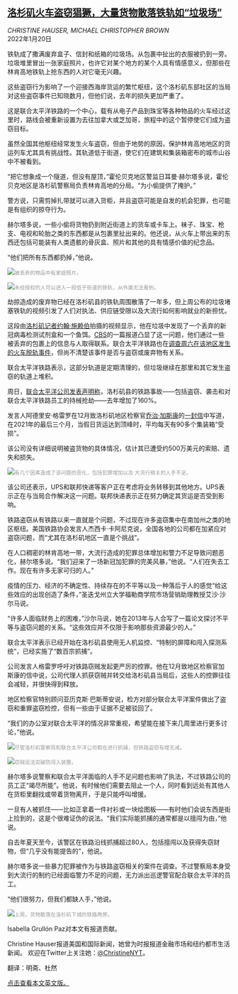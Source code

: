 <!--1642673221000-->
[洛杉矶火车盗窃猖獗，大量货物散落铁轨如“垃圾场”](https://cn.nytimes.com/usa/20220120/la-train-tracks-cargo-thieves/)
------

<address>CHRISTINE HAUSER, MICHAEL CHRISTOPHER BROWN</address><time pudate="2022-01-20 05:40:45" datetime="2022-01-20 05:40:45">2022年1月20日</time><section><p>铁轨成了撒满废弃盒子、信封和纸箱的垃圾场。从包裹中扯出的衣服被扔到一旁。垃圾堆里冒出一张家庭照片，也许它对某个地方的某个人具有情感意义，但那些在林肯高地铁轨上抢东西的人对它毫无兴趣。</p><p>这些盗窃行为影响了一个迎接西海岸货运的繁忙枢纽，这个洛杉矶东部社区的当局对这些盗窃事件已知晓数月，但他们说，去年的损失更加严重了。</p><p>这是联合太平洋铁路的一个中心，载有从电子产品到珠宝等各种物品的火车经过这里时，路线会被重新设置为去往加拿大或芝加哥，旅程中的这个暂停使它们成为盗窃目标。</p><p>虽然全国其他枢纽经常发生火车盗窃，但由于地势的原因，保护林肯高地地区的货运列车尤其具有挑战性。其轨道低于街道，使它们在建筑和集装箱密布的城市山谷中不被看到。</p><p>“把它想象成一个隧道，但没有屋顶，”霍伦贝克地区警监日耳曼·赫尔塔多说，霍伦贝克地区是洛杉矶警察局负责林肯高地的分局。“为小偷提供了掩护。”</p><p>警方说，只需剪掉扎带就可以进入货柜，并且盗窃可能是自发的机会犯罪，也可能是有组织的掠夺行为。</p><p>赫尔塔多说，一些小偷将货物扔到附近街道上的货车或卡车上。袜子、珠宝、枪支、电视和轮胎之类的东西都是从包裹里扯出来的。他还说，从火车上带出来的东西还包括可能装有人类遗骸的骨灰盒、照片和其他的具有情感价值的纪念品。</p><p>“他们把所有东西都扔掉，”他说。</p><p><img src="https://images.weserv.nl/?url=static01.nyt.com/images/2022/01/17/multimedia/00xp-trainthefts-2/merlin_200451090_16fe0090-bb70-4268-8a96-55878a1fa42f-master1050.jpg"><small style="color: #999;">被丢弃的物品中有家庭照片。</small></p><p><img src="https://images.weserv.nl/?url=static01.nyt.com/images/2022/01/17/multimedia/00xp-trainthefts-7/merlin_200451045_2b1660dd-2a71-43b6-a625-a1ab133e4110-master1050.jpg"><small style="color: #999;">未经授权的人可以进入一段低于街道的铁轨，从外面无法看到。</small></p><p>劫掠造成的废弃物已经在洛杉矶县的铁轨周围散落了一年多，但上周公布的垃圾堵塞铁轨的视频引发了人们对执法、供应链受限以及大流行如何影响就业的新担忧。</p><p>这段由<a rel="noopener noreferrer" target="_blank" href="https://twitter.com/johnschreiber/status/1481770722271760384">洛杉矶记者约翰·施赖伯</a>拍摄的视频显示，他在垃圾中发现了一个丢弃的新冠病毒检测试剂盒和一个鱼饵。<a rel="noopener noreferrer" target="_blank" href="https://losangeles.cbslocal.com/video/6186313-train-theft-investigation-continues-union-pacific-working-to-solve-problem/">CBS</a>的一篇报道凸显了这一问题，他们通过一些被丢弃的包裹上的信息与人取得联系。联合太平洋铁路也在<a rel="noopener noreferrer" target="_blank" href="https://abc7.com/cargo-train-union-pacific-derailment/11473747/">调查周六在该地区发生的火车脱轨事件</a>，但尚不清楚该事件是否与盗窃或废弃物有关系。</p><p>联合太平洋铁路表示，这部分轨道是定期清理的，但垃圾继续在那里和其它发生盗窃的轨道上堆积。</p><p>周日，<a rel="noopener noreferrer" target="_blank" href="https://www.up.com/aboutup/community/inside_track/la-cargo-threats-aggressive-response-220116.htm?agfc=InsideTrack&agfm=HomePage&agfs=UP.com">联合太平洋公司发表声明称</a>，洛杉矶县的铁路事故——包括盗窃、袭击和对联合太平洋铁路员工的持械抢劫——去年增加了160%。</p><p>发言人阿德里安·格雷罗在12月致洛杉矶地区检察官<a href="https://www.nytimes.com/2021/11/17/magazine/george-gascon-los-angeles.html">乔治·加斯康</a>的<a rel="noopener noreferrer" target="_blank" href="https://www.up.com/cs/groups/public/@uprr/@newsinfo/documents/up_pdf_nativedocs/pdf_up_la_district_atty_211221.pdf">一封信</a>中写道，在2021年的最后三个月，当假日货运达到顶峰时，平均每天有90多个集装箱“受损”。</p><p>该公司没有详细说明被盗货物的具体情况，估计其已遭受约500万美元的索赔、遗失和损失。</p><p><img src="https://images.weserv.nl/?url=static01.nyt.com/images/2022/01/18/multimedia/00xp-trainthefts-4b/merlin_200451240_4e2c1b9f-8301-46ec-8ee7-2a991fc99ca6-master1050.jpg"><small style="color: #999;">有几个因素造成了该问题的恶化，包括犯罪增加以及 大流行相关的人手不足。</small></p><p>该公司还表示，UPS和联邦快递等客户正在考虑将业务转移到其他地方。UPS表示正在与当局合作解决这一问题。联邦快递表示正在努力确定其货运是否受到影响。</p><p>铁路盗窃从有铁路以来一直就是个问题，不过现在许多盗窃集中在南加州之类的地区枢纽。美国铁路协会发言人杰西卡·卡阿尼克说，全国各地的公司都在加紧应对盗窃问题，而“尤其在洛杉矶地区一直是个挑战”。</p><p>在人口稠密的林肯高地一带，大流行造成的犯罪总体增加和警力不足导致问题恶化，赫尔塔多说。“我们迎来了一场新冠加犯罪的完美风暴，”他说。“人们在失去工作。现在有许多无家可归的人。”</p><p>疫情的压力、经济的不确定性、持续存在的不平等以及一种落后于人的感觉“给这些效应的出现创造了条件，”圣迭戈州立大学福勒商学院市场营销助理教授艾沙·沙尔马说。</p><p>“许多人面临财务上的困难，”沙尔马说，她在2013年与人合写了一篇论文探讨不平等与盗窃问题的关系。“这些效应并不仅限于影响那些资源最少的人。”</p><p>联合太平洋表示已经开始在洛杉矶县使用无人机监控、“特制的屏障和闯入探测系统”，已经实施了“数百宗抓捕”。</p><p>公司发言人格雷罗呼吁对铁路窃贼发起更严厉的控罪。他在12月致地区检察官加斯康的信中说，公司代理人抓获窃贼并转交给洛杉矶县当局后，这些人的控罪往往会减轻，并很快得到释放。</p><p>地区检察官特别顾问亚历克斯·巴斯蒂安说，检方对部分联合太平洋案件做出了盗窃和重罪盗窃检控，但有一些由于证据不足被驳回了。</p><p>“我们的办公室对联合太平洋的情况非常重视，希望能在接下来几周里进行更多讨论，”他说。</p><p><img src="https://images.weserv.nl/?url=static01.nyt.com/images/2022/01/17/multimedia/00xp-trainthefts-5/merlin_200450832_60952fd9-a607-4d8e-a644-2696a51db890-master1050.jpg"><small style="color: #999;">尽管洛杉矶警察局和联合太平洋公司都在进行抓捕，但铁路盗窃有增无减。</small></p><p><img src="https://images.weserv.nl/?url=static01.nyt.com/images/2022/01/17/multimedia/00xp-trainthefts-6/merlin_200450841_cdc28f61-3edd-4b29-8111-9567fdb1d4b9-master1050.jpg"><small style="color: #999;">窃贼设法突破防闯入装置。</small></p><p>赫尔塔多说警察和联合太平洋面临的人手不足问题也影响了执法，不过铁路公司的员工正“竭尽所能”。他说，有时候他们需要去阻止一个人，同时看到远处有其他人在货柜里翻找或带着货物离开，于是只能呼叫增援。</p><p>一旦有人被抓住——比如正拿着一件衬衫或一块绘图板——有时他们会说东西是街上捡到的，这是个很难证伪的说法。“我们实际能抓捕的通常都是以擅闯为由，”他说。</p><p>自去年夏天至今，该警区在铁路沿线抓捕超过80人，包括擅闯以及获得失窃财物，但“几乎没有能提告的”，他说。</p><p>赫尔塔多说一些暴力犯罪被作为与铁路盗窃相关的案件在调查。不过警察局本身受到大流行的制约已经面临警力不足的问题，无力派出巡逻警官配合联合太平洋的员工。</p><p>“他们很努力，但我们都缺人手，”他说。</p><p><img src="https://images.weserv.nl/?url=static01.nyt.com/images/2022/01/17/multimedia/00xp-trainthefts-1/00xp-trainthefts-1-master1050-v2.jpg"><small style="color: #999;">上周，货物散落在洛杉矶下城的铁路两旁。</small></p></section><footer><p>Isabella Grullón Paz对本文有报道贡献。</p><p>Christine Hauser报道美国和国际新闻，她曾为时报报道金融市场和纽约都市生活新闻。 欢迎在Twitter上关注她：<a rel="nofollow" target="_blank" href="https://twitter.com/ChristineNYT">@ChristineNYT</a>。</p><p>翻译：明斋、杜然</p><p><a rel="nofollow" target="_blank" href="https://www.nytimes.com/2022/01/19/us/la-train-tracks-cargo-thieves.html">点击查看本文英文版。</a></p></footer>
